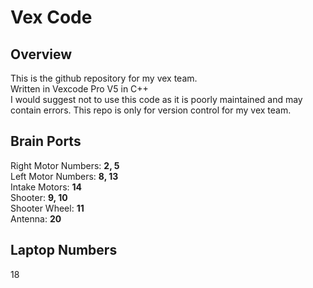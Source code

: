 # Vex Code  

## Overview  
This is the github repository for my vex team.  
Written in Vexcode Pro V5 in C++  
I would suggest not to use this code as it is poorly maintained and may contain errors. This repo is only for version control for my vex team.  

## Brain Ports  
Right Motor Numbers: **2, 5**  
Left Motor Numbers: **8, 13**  
Intake Motors: **14**  
Shooter: **9, 10**  
Shooter Wheel: **11**  
Antenna: **20**  

## Laptop Numbers  
18
